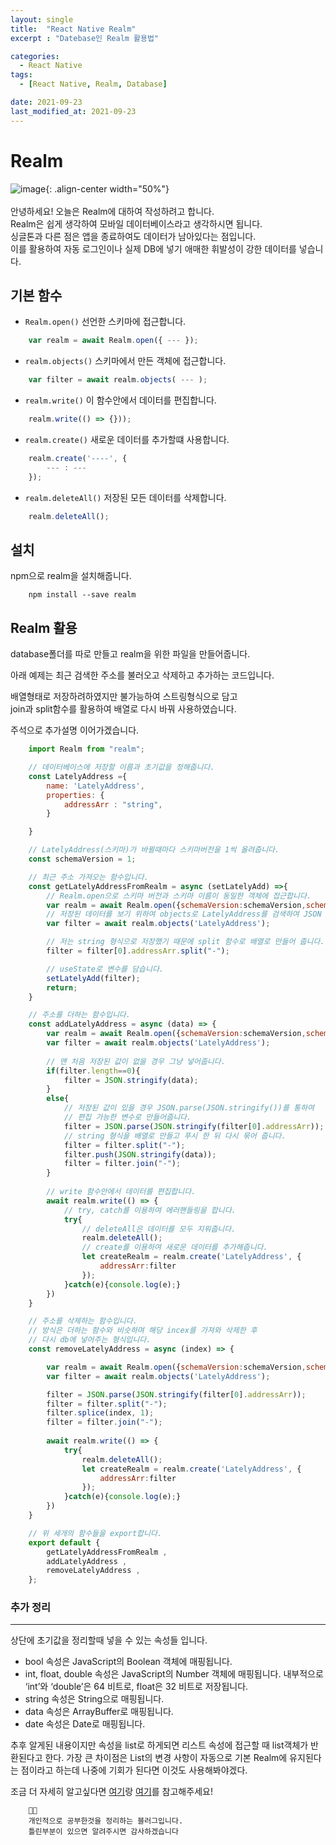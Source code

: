 ```yaml
---
layout: single
title:  "React Native Realm"
excerpt : "Datebase인 Realm 활용법"

categories:
  - React Native 
tags: 
  - [React Native, Realm, Database]

date: 2021-09-23
last_modified_at: 2021-09-23
---
```

  


# Realm
![image](https://user-images.githubusercontent.com/62782245/134514066-7ca40a5d-e3df-4c82-bfa2-75f405ff4aec.png){: .align-center width="50%"}
<br />
<br />
안녕하세요! 오늘은 Realm에 대하여 작성하려고 합니다.     
Realm은 쉽게 생각하여 모바일 데이터베이스라고 생각하시면 됩니다.     
싱글톤과 다른 점은 앱을 종료하여도 데이터가 남아있다는 점입니다.      
이를 활용하여 자동 로그인이나 실제 DB에 넣기 애매한 휘발성이 강한 데이터를 넣습니다.        



## 기본 함수

* `Realm.open()` 선언한 스키마에 접근합니다.
```javascript
    var realm = await Realm.open({ --- });
```


* `realm.objects()` 스키마에서 만든 객체에 접근합니다.
```javascript
    var filter = await realm.objects( --- );
```

* `realm.write()` 이 함수안에서 데이터를 편집합니다. 
```javascript
    realm.write(() => {}));
```

* `realm.create()` 새로운 데이터를 추가할떄 사용합니다. 
```javascript
    realm.create('----', {
        --- : ---
    });
```

* `realm.deleteAll()` 저장된 모든 데이터를 삭제합니다.
```javascript
    realm.deleteAll();
```


## 설치 
npm으로 realm을 설치해줍니다.
```
    npm install --save realm
```


## Realm 활용
database폴더를 따로 만들고 realm을 위한 파일을 만들어줍니다.    

아래 예제는 최근 검색한 주소를 불러오고 삭제하고 추가하는 코드입니다.

배열형태로 저장하려하였지만 불가능하여 스트링형식으로 담고     
join과 split함수를 활용하여 배열로 다시 바꿔 사용하였습니다.     


주석으로 추가설명 이어가겠습니다.     

```javascript
    import Realm from "realm";

    // 데이터베이스에 저장할 이름과 초기값을 정해줍니다.
    const LatelyAddress ={
        name: 'LatelyAddress',
        properties: {
            addressArr : "string",
        }

    }

    // LatelyAddress(스키마)가 바뀔때마다 스키마버전을 1씩 올려줍니다.
    const schemaVersion = 1;

    // 최근 주소 가져오는 함수입니다.
    const getLatelyAddressFromRealm = async (setLatelyAdd) =>{
        // Realm.open으로 스키마 버전과 스키마 이름이 동일한 객체에 접근합니다.
        var realm = await Realm.open({schemaVersion:schemaVersion,schema: [LatelyAddress]});
        // 저장된 데이터를 보기 위하여 objects로 LatelyAddress를 검색하여 JSON 객체로 반환합니다.
        var filter = await realm.objects('LatelyAddress');

        // 저는 string 형식으로 저장했기 때문에 split 함수로 배열로 만들어 줍니다.
        filter = filter[0].addressArr.split("-");

        // useState로 변수를 담습니다.
        setLatelyAdd(filter);
        return;
    }

    // 주소를 더하는 함수입니다. 
    const addLatelyAddress = async (data) => {
        var realm = await Realm.open({schemaVersion:schemaVersion,schema: [LatelyAddress]});
        var filter = await realm.objects('LatelyAddress');
        
        // 맨 처음 저장된 값이 없을 경우 그냥 넣어줍니다.
        if(filter.length==0){
            filter = JSON.stringify(data);
        }
        else{
            // 저장된 값이 있을 경우 JSON.parse(JSON.stringify())를 통하여
            // 편집 가능한 변수로 만들어줍니다.
            filter = JSON.parse(JSON.stringify(filter[0].addressArr)); 
            // string 형식을 배열로 만들고 푸시 한 뒤 다시 묶어 줍니다.
            filter = filter.split("-");
            filter.push(JSON.stringify(data));
            filter = filter.join("-");
        }
        
        // write 함수안에서 데이터를 편집합니다.
        await realm.write(() => {
            // try, catch를 이용하여 에러핸들링을 합니다.
            try{ 
                // deleteAll은 데이터를 모두 지워줍니다.
                realm.deleteAll();
                // create를 이용하여 새로운 데이터를 추가해줍니다.
                let createRealm = realm.create('LatelyAddress', {
                    addressArr:filter
                });
            }catch(e){console.log(e);}
        })
    }

    // 주소를 삭제하는 함수입니다.
    // 방식은 더하는 함수와 비슷하며 해당 incex를 가져와 삭제한 후 
    // 다시 db에 넣어주는 형식입니다.
    const removeLatelyAddress = async (index) => {

        var realm = await Realm.open({schemaVersion:schemaVersion,schema: [LatelyAddress]});
        var filter = await realm.objects('LatelyAddress');

        filter = JSON.parse(JSON.stringify(filter[0].addressArr)); 
        filter = filter.split("-");
        filter.splice(index, 1);
        filter = filter.join("-");
        
        await realm.write(() => {
            try{ 
                realm.deleteAll();
                let createRealm = realm.create('LatelyAddress', {
                    addressArr:filter
                });
            }catch(e){console.log(e);}
        })
    }

    // 위 세개의 함수들을 export합니다.
    export default {
        getLatelyAddressFromRealm ,
        addLatelyAddress ,
        removeLatelyAddress ,
    };
```   

### 추가 정리
---
상단에 초기값을 정리할때 넣을 수 있는 속성들 입니다.
* bool 속성은 JavaScript의 Boolean 객체에 매핑됩니다.
* int, float, double 속성은 JavaScript의 Number 객체에 매핑됩니다. 내부적으로 ‘int’와 ‘double’은 64 비트로, float은 32 비트로 저장됩니다.
* string 속성은 String으로 매핑됩니다.
* data 속성은 ArrayBuffer로 매핑됩니다.
* date 속성은 Date로 매핑됩니다.

추후 알게된 내용이지만 속성을 list로 하게되면 리스트 속성에 접근할 때 list객체가 반환된다고 한다.
가장 큰 차이점은 List의 변경 사항이 자동으로 기본 Realm에 유지된다는 점이라고 하는데
나중에 기회가 된다면 이것도 사용해봐야겠다.

조금 더 자세히 알고싶다면 [여기](https://docs.mongodb.com/realm-legacy/kr/docs/javascript/latest.html)랑 [여기](https://ichi.pro/ko/realm-for-react-native-sijaghagi-212611396888408)를 참고해주세요!


```
    🤔🤔
    개인적으로 공부한것을 정리하는 블러그입니다.
    틀린부분이 있으면 알려주시면 감사하겠습니다
```
